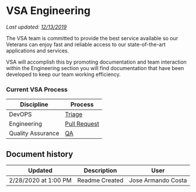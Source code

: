 # VSA Engineering
*Last updated: [12/13/2019](#document-history)*

The VSA team is committed to provide the best service available so our Veterans can enjoy fast and reliable access to our state-of-the-art applications and services.

VSA will accomplish this by promoting documentation and team interaction within the Engineering section you will find 
documentation that have been developed to keep our team working efficiency.

### Current VSA Process

Discipline        | Process
----------------- | -------------
DevOPS            | [Triage](devops/Triage-Process.md)
Engineering       | [Pull Request](pull-request-process.md)
Quality Assurance | [QA](qa/)           
       
## Document history
| Updated | Description  | User  |  
|---|---|---|
| 2/28/2020 at 1:00 PM | Readme Created | Jose Armando Costa |
